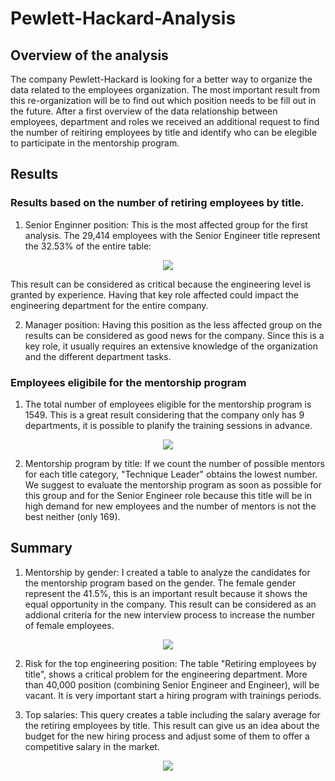 # Pewlett-Hackard-Analysis

## Overview of the analysis

The company Pewlett-Hackard is looking for a better way to organize the data related to the employees organization. 
The most important result from this re-organization will be to find out which position needs to be fill out in the future. 
After a first overview of the data relationship between employees, department and roles  we received an additional request to find the number of reitiring employees by title and identify who can be elegible to participate in the mentorship program.

## Results

### Results based on the number of retiring employees by title. 

1. Senior Enginner position: This is the most affected group for the first analysis. The 29,414 employees with the Senior Engineer title represent the 32.53% of the entire table:
 
<p align="center"><img src="https://user-images.githubusercontent.com/88695570/135959133-61e1e220-4cd0-4745-a4d3-58142c1e822b.png">

This result can be considered as critical because the engineering level is granted by experience. Having that key role affected could impact the engineering department for the entire company. 

2. Manager position: Having this position as the less affected group on the results can be considered as good news for the company. Since this is a key role, it usually requires an extensive knowledge of the organization and the different department tasks.

### Employees eligibile for the mentorship program

1. The total number of employees eligible for the mentorship program is 1549. This is a great result considering that the company only has 9 departments, it is possible to planify the training sessions in advance.

<p align="center"><img src="https://user-images.githubusercontent.com/88695570/135959225-cf142943-fb76-4d83-9ce6-8efb25b8623d.png">

2. Mentorship program by title: If we count the number of possible mentors for each title category, "Technique Leader" obtains the lowest number. 
We suggest to evaluate the mentorship program as soon as possible for this group and for the Senior Engineer role because this title will be in high demand for new employees and the number of mentors is not the best neither (only 169).

## Summary

1. Mentorship by gender: I created a table to analyze the candidates for the mentorship program based on the gender. The female gender represent the 41.5%, this is an important result because it shows the equal opportunity in the company. This result can be considered as an addional criteria for the new interview process to increase the number of female employees. 

<p align="center"><img src="https://user-images.githubusercontent.com/88695570/135959431-5dfcb217-8b32-4f3c-87b3-882fc0b81f9d.png">

2. Risk for the top engineering position: The table "Retiring employees by title", shows a critical problem for the engineering department. More than 40,000 position (combining Senior Engineer and Engineer), will be vacant. It is very important start a hiring program with trainings periods.

3. Top salaries: This query creates a table including the salary average for the retiring employees by title. This result can give us an idea about the budget for the new hiring process and adjust some of them to offer a competitive salary in the market.
 
<p align="center"><img src="https://user-images.githubusercontent.com/88695570/135959537-99d6cb3c-7888-40b6-80bd-a14d940b9442.png">


